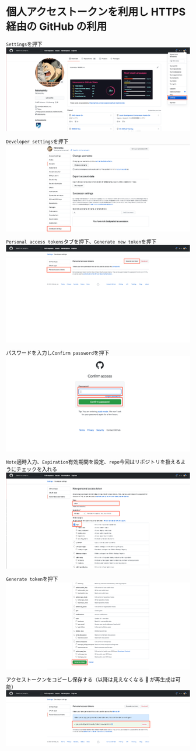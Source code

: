 # 個人アクセストークンを利用し HTTPS 経由の GitHub の利用

`Settings`を押下
![access-token-01](./images/access-token-01.png)

`Developer settings`を押下
![access-token-02](./images/access-token-02.png)

`Personal access tokens`タブを押下、`Generate new token`を押下
![access-token-03](./images/access-token-03.png)

パスワードを入力し`Confirm password`を押下
![access-token-04](./images/access-token-04.png)

`Note`適時入力、`Expiration`有効期間を設定、`repo`今回はリポジトリを扱えるようにチェックを入れる
![access-token-05](./images/access-token-05.png)

`Generate token`を押下
![access-token-06](./images/access-token-06.png)

アクセストークンをコピーし保存する（以降は見えなくなる  が再生成は可能）
![access-token-07](./images/access-token-07.png)
